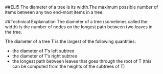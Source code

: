 
##ELI5
The diameter of a tree is its width.The maximum possible number of items between any two end-most items in a tree.

##Technical Explaination
The diameter of a tree (sometimes called the width) is the number of nodes on the longest path between two leaves in the tree.

The diameter of a tree T is the largest of the following quantities:

* the diameter of T’s left subtree
* the diameter of T’s right subtree
* the longest path between leaves that goes through the root of T (this can be computed from the heights of the subtrees of T)